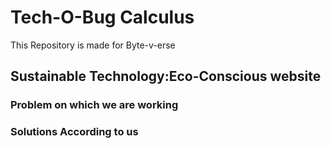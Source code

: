 # Tech-O-Bug Calculus
This Repository is made for Byte-v-erse
<h2>Sustainable Technology:Eco-Conscious website</h1>
<h3>Problem on which we are working</h3>









<h3>Solutions According to us</h3>




